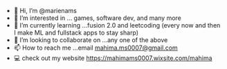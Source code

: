 - 👋 Hi, I’m @marienams
- 👀 I’m interested in ... games, software dev, and many more
- 🌱 I’m currently learning ...fusion 2.0 and leetcoding (every now and then I make ML and fullstack apps to stay sharp)
- 💞️ I’m looking to collaborate on ...any one of the above
- 📫 How to reach me ...email mahima.ms0007@gmail.com
- 💻 check out my website https://mahimams0007.wixsite.com/mahima

